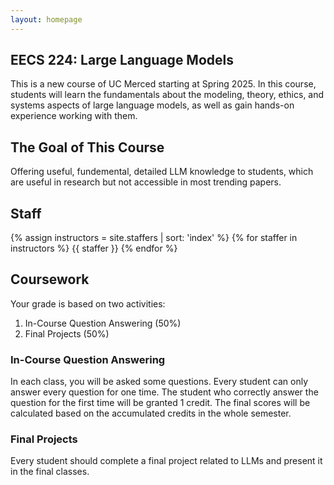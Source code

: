 ```yaml
---
layout: homepage
---
```


## EECS 224: Large Language Models

This is a new course of UC Merced starting at Spring 2025. In this course, students will learn the fundamentals about the modeling, theory, ethics, and systems aspects of large language models, as well as gain hands-on experience working with them.

## The Goal of This Course

Offering useful, fundemental, detailed LLM knowledge to students, which are useful in research but not accessible in most trending papers.

## Staff

{% assign instructors = site.staffers | sort: 'index' %}
{% for staffer in instructors %}
{{ staffer }}
{% endfor %}

## Coursework

Your grade is based on two activities:

1. In-Course Question Answering (50%)
2. Final Projects (50%)

### In-Course Question Answering

In each class, you will be asked some questions. Every student can only answer every question for one time. The student who correctly answer the question for the first time will be granted 1 credit. 
The final scores will be calculated based on the accumulated credits in the whole semester.

### Final Projects

Every student should complete a final project related to LLMs and present it in the final classes.